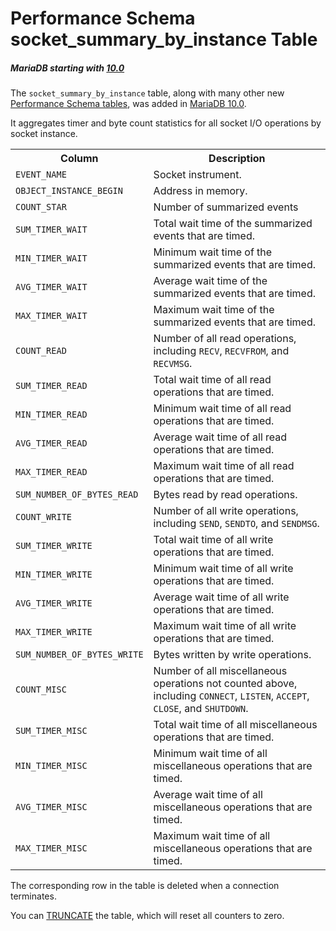 # Performance Schema socket_summary_by_instance Table

##### MariaDB starting with [10.0](/kb/en/what-is-mariadb-100/)

The `socket_summary_by_instance` table, along with many other new [Performance Schema tables](/sql-statements-structure/sql-statements/administrative-sql-statements/system-tables/performance-schema/performance-schema-tables/list-of-performance-schema-tables), was added in [MariaDB 10.0](/kb/en/what-is-mariadb-100/).

It aggregates timer and byte count statistics for all socket I/O operations by socket instance.

<table><tbody><tr><th>Column</th><th>Description</th></tr>
<tr><td><code>EVENT_NAME</code></td><td>Socket instrument.</td></tr>
<tr><td><code>OBJECT_INSTANCE_BEGIN</code></td><td>Address in memory.</td></tr>
<tr><td><code>COUNT_STAR</code></td><td>Number of summarized events</td></tr>
<tr><td><code>SUM_TIMER_WAIT</code></td><td>Total wait time of the summarized events that are timed.</td></tr>
<tr><td><code>MIN_TIMER_WAIT</code></td><td>Minimum wait time of the summarized events that are timed.</td></tr>
<tr><td><code>AVG_TIMER_WAIT</code></td><td>Average wait time of the summarized events that are timed.</td></tr>
<tr><td><code>MAX_TIMER_WAIT</code></td><td>Maximum wait time of the summarized events that are timed.</td></tr>
<tr><td><code>COUNT_READ</code></td><td>Number of all read operations, including <code>RECV</code>, <code>RECVFROM</code>, and <code>RECVMSG</code>.</td></tr>
<tr><td><code>SUM_TIMER_READ</code></td><td>Total wait time of all read operations that are timed.</td></tr>
<tr><td><code>MIN_TIMER_READ</code></td><td>Minimum wait time of all read operations that are timed.</td></tr>
<tr><td><code>AVG_TIMER_READ</code></td><td>Average wait time of all read operations that are timed.</td></tr>
<tr><td><code>MAX_TIMER_READ</code></td><td>Maximum wait time of all read operations that are timed.</td></tr>
<tr><td><code>SUM_NUMBER_OF_BYTES_READ</code></td><td>Bytes read by read operations.</td></tr>
<tr><td><code>COUNT_WRITE</code></td><td>Number of all write operations, including <code>SEND</code>, <code>SENDTO</code>, and <code>SENDMSG</code>.</td></tr>
<tr><td><code>SUM_TIMER_WRITE</code></td><td>Total wait time of all write operations that are timed.</td></tr>
<tr><td><code>MIN_TIMER_WRITE</code></td><td>Minimum wait time of all write operations that are timed.</td></tr>
<tr><td><code>AVG_TIMER_WRITE</code></td><td>Average wait time of all write operations that are timed.</td></tr>
<tr><td><code>MAX_TIMER_WRITE</code></td><td>Maximum wait time of all write operations that are timed.</td></tr>
<tr><td><code>SUM_NUMBER_OF_BYTES_WRITE</code></td><td>Bytes written by write operations.</td></tr>
<tr><td><code>COUNT_MISC</code></td><td>Number of all miscellaneous operations not counted above, including <code>CONNECT</code>, <code>LISTEN</code>, <code>ACCEPT</code>, <code>CLOSE</code>, and <code>SHUTDOWN</code>.</td></tr>
<tr><td><code>SUM_TIMER_MISC</code></td><td>Total wait time of all miscellaneous operations that are timed.</td></tr>
<tr><td><code>MIN_TIMER_MISC</code></td><td>Minimum wait time of all miscellaneous operations that are timed.</td></tr>
<tr><td><code>AVG_TIMER_MISC</code></td><td>Average wait time of all miscellaneous operations that are timed.</td></tr>
<tr><td><code>MAX_TIMER_MISC</code></td><td>Maximum wait time of all miscellaneous operations that are timed.</td></tr>
</tbody></table>

The corresponding row in the table is deleted when a connection terminates.

You can [TRUNCATE](/sql-statements-structure/sql-statements/table-statements/truncate-table) the table, which will reset all counters to zero.